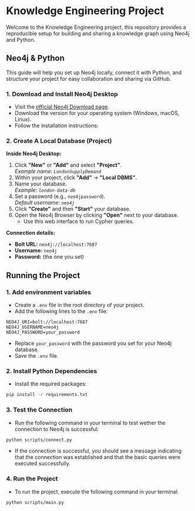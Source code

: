 # Knowledge Engineering Project

Welcome to the Knowledge Engineering project, this repository provides a reproducible setup for building and sharing a knowledge graph using Neo4j and Python.

## Neo4j & Python

This guide will help you set up Neo4j locally, connect it with Python, and structure your project for easy collaboration and sharing via GitHub.

### 1. Download and Install Neo4j Desktop

- Visit the [official Neo4j Download page](https://neo4j.com/download/).
- Download the version for your operating system (Windows, macOS, Linux).
- Follow the installation instructions:

### 2. Create A Local Database (Project)

**Inside Neo4j Desktop:**
1. Click **"New"** or **"Add"** and select **"Project"**.  
     _Example name: `LondonSupplyDemand`_
2. Within your project, click **"Add"** → **"Local DBMS"**.
3. Name your database.  
     _Example: `london-data-db`_
4. Set a password (e.g., `neo4jpassword`).  
     _Default username: `neo4j`_
5. Click **"Create"** and then **"Start"** your database.
6. Open the Neo4j Browser by clicking **"Open"** next to your database.  
     - Use this web interface to run Cypher queries.

**Connection details:**
- **Bolt URL:** `neo4j://localhost:7687`
- **Username:** `neo4j`
- **Password:** (the one you set)


## Running the Project

### 1. Add environment variables

- Create a `.env` file in the root directory of your project.
- Add the following lines to the `.env` file:

```plaintext
NEO4J_URI=bolt://localhost:7687
NEO4J_USERNAME=neo4j
NEO4J_PASSWORD=your_password
```
- Replace `your_password` with the password you set for your Neo4j database.
- Save the `.env` file.

### 2. Install Python Dependencies
- Install the required packages:
```bash
pip install -r requirements.txt
```

### 3. Test the Connection
- Run the following command in your terminal to test wether the connection to Neo4j is successful:
```bash
python scripts/connect.py
```
- If the connection is successful, you should see a message indicating that the connection was established and that the basic queries were executed successfully.

### 4. Run the Project
- To run the project, execute the following command in your terminal:
```bash
python scripts/main.py
```